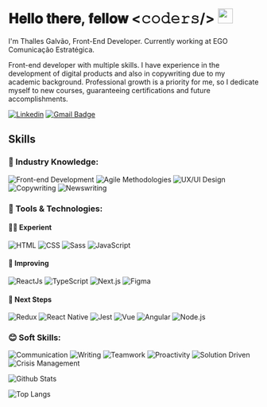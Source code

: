 # 𝐇𝐞𝐥𝐥𝐨 𝐭𝐡𝐞𝐫𝐞, 𝐟𝐞𝐥𝐥𝐨𝐰 <𝚌𝚘𝚍𝚎𝚛𝚜/> <img src="https://raw.githubusercontent.com/MartinHeinz/MartinHeinz/master/wave.gif" width="30px">

I'm Thalles Galvão, Front-End Developer. Currently working at EGO Comunicação Estratégica.

Front-end developer with multiple skills. I have experience in the development of digital products and also in copywriting due to my academic background. Professional growth is a priority for me, so I dedicate myself to new courses, guaranteeing certifications and future accomplishments.

[![Linkedin](https://img.shields.io/badge/-thallesgalvao-blue?style=flat-square&logo=Linkedin&logoColor=white&link=https://www.linkedin.com/in/thallesgalvao/)](https://www.linkedin.com/in/thallesgalvao/)
[![Gmail Badge](https://img.shields.io/badge/-thallesgalv@gmail.com-c14438?style=flat-square&logo=Gmail&logoColor=white&link=mailto:thallesgalv@gmail.com)](mailto:thallesgalv@gmail.com)


## Skills

### 💼 Industry Knowledge:

![Front-end Development](https://img.shields.io/badge/%F0%9F%92%BB%20FrontEnd%20Development-000?style=for-the-badge)
![Agile Methodologies](https://img.shields.io/badge/%E2%99%BB%EF%B8%8F%20Agile%20Methodologies-000?style=for-the-badge)
![UX/UI Design](https://img.shields.io/badge/%E2%9C%A8%EF%B8%8F%20UX/UI%20Design-000?style=for-the-badge)
![Copywriting](https://img.shields.io/badge/%F0%9F%8E%AF%20Copywriting-000?style=for-the-badge)
![Newswriting](https://img.shields.io/badge/%F0%9F%93%B0%20Newswriting-000?style=for-the-badge)

### 🔧 Tools & Technologies: 

#### 👨‍💻 Experient
![HTML](https://img.shields.io/badge/Html-000?style=for-the-badge&logo=html5)
![CSS](https://img.shields.io/badge/Css-000?style=for-the-badge&logo=css3)
![Sass](https://img.shields.io/badge/Sass-000?style=for-the-badge&logo=sass)
![JavaScript](https://img.shields.io/badge/JavaScript-000?style=for-the-badge&logo=javascript)

#### 🚴 Improving
![ReactJs](https://img.shields.io/badge/ReactJs-000?style=for-the-badge&logo=react)
![TypeScript](https://img.shields.io/badge/TypeScript-000?style=for-the-badge&logo=typescript)
![Next.js](https://img.shields.io/badge/Next.js-000?style=for-the-badge&logo=next-dot-js)
![Figma](https://img.shields.io/badge/Figma-000?style=for-the-badge&logo=figma)

#### 🚀 Next Steps
![Redux](https://img.shields.io/badge/Redux-000?style=for-the-badge&logo=redux)
![React Native](https://img.shields.io/badge/ReactNative-000?style=for-the-badge&logo=react)
![Jest](https://img.shields.io/badge/Jest-000?style=for-the-badge&logo=jest)
![Vue](https://img.shields.io/badge/Vue.js-000?style=for-the-badge&logo=vue-dot-js)
![Angular](https://img.shields.io/badge/Angular-000?style=for-the-badge&logo=angular)
![Node.js](https://img.shields.io/badge/Node.js-000?style=for-the-badge&logo=node-dot-js)

### 😊 Soft Skills:
![Communication](https://img.shields.io/badge/%F0%9F%92%AC%20Communication-000?style=for-the-badge)
![Writing](https://img.shields.io/badge/%E2%9C%8D%EF%B8%8F%20Writing-000?style=for-the-badge)
![Teamwork](https://img.shields.io/badge/%F0%9F%A4%9D%EF%B8%8F%20Teamwork-000?style=for-the-badge)
![Proactivity](https://img.shields.io/badge/%E2%9A%A1%EF%B8%8F%20Proactivity-000?style=for-the-badge)
![Solution Driven](https://img.shields.io/badge/%F0%9F%92%A1%20Solution%20Driven-000?style=for-the-badge)
![Crisis Management](https://img.shields.io/badge/%F0%9F%A7%AF%20Crisis%20Managment-000?style=for-the-badge)

![Github Stats](https://github-readme-stats.vercel.app/api?username=thallesgalv&count_private=true&show_icons=true&include_all_commits=true&hide=contribs,issues,prs,stars&theme=dracula)

![Top Langs](https://github-readme-stats.vercel.app/api/top-langs/?username=thallesgalv&hide=TeX&layout=compact&theme=dracula)

<!--
![Visitor Badge](https://visitor-badge.laobi.icu/badge?page_id=thallesgalv.thallesgalv)
-->
